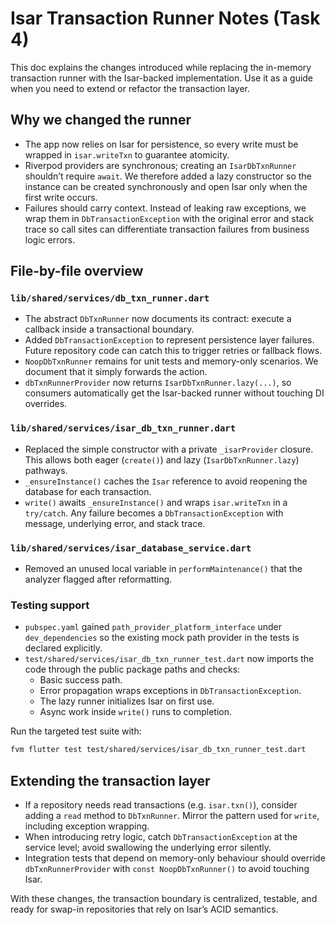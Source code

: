 # Isar Transaction Runner Notes (Task 4)

This doc explains the changes introduced while replacing the in-memory
transaction runner with the Isar-backed implementation. Use it as a
guide when you need to extend or refactor the transaction layer.

## Why we changed the runner

- The app now relies on Isar for persistence, so every write must be
  wrapped in `isar.writeTxn` to guarantee atomicity.
- Riverpod providers are synchronous; creating an `IsarDbTxnRunner`
  shouldn’t require `await`. We therefore added a lazy constructor so
  the instance can be created synchronously and open Isar only when the
  first write occurs.
- Failures should carry context. Instead of leaking raw exceptions, we
  wrap them in `DbTransactionException` with the original error and
  stack trace so call sites can differentiate transaction failures from
  business logic errors.

## File-by-file overview

### `lib/shared/services/db_txn_runner.dart`

- The abstract `DbTxnRunner` now documents its contract: execute a
  callback inside a transactional boundary.
- Added `DbTransactionException` to represent persistence layer
  failures. Future repository code can catch this to trigger retries or
  fallback flows.
- `NoopDbTxnRunner` remains for unit tests and memory-only scenarios.
  We document that it simply forwards the action.
- `dbTxnRunnerProvider` now returns `IsarDbTxnRunner.lazy(...)`, so
  consumers automatically get the Isar-backed runner without touching
  DI overrides.

### `lib/shared/services/isar_db_txn_runner.dart`

- Replaced the simple constructor with a private `_isarProvider`
  closure. This allows both eager (`create()`) and lazy
  (`IsarDbTxnRunner.lazy`) pathways.
- `_ensureInstance()` caches the `Isar` reference to avoid reopening the
  database for each transaction.
- `write()` awaits `_ensureInstance()` and wraps `isar.writeTxn` in a
  `try/catch`. Any failure becomes a `DbTransactionException` with
  message, underlying error, and stack trace.

### `lib/shared/services/isar_database_service.dart`

- Removed an unused local variable in `performMaintenance()` that the
  analyzer flagged after reformatting.

### Testing support

- `pubspec.yaml` gained `path_provider_platform_interface` under
  `dev_dependencies` so the existing mock path provider in the tests is
  declared explicitly.
- `test/shared/services/isar_db_txn_runner_test.dart` now imports the
  code through the public package paths and checks:
  - Basic success path.
  - Error propagation wraps exceptions in `DbTransactionException`.
  - The lazy runner initializes Isar on first use.
  - Async work inside `write()` runs to completion.

Run the targeted test suite with:

```bash
fvm flutter test test/shared/services/isar_db_txn_runner_test.dart
```

## Extending the transaction layer

- If a repository needs read transactions (e.g. `isar.txn()`), consider
  adding a `read` method to `DbTxnRunner`. Mirror the pattern used for
  `write`, including exception wrapping.
- When introducing retry logic, catch `DbTransactionException` at the
  service level; avoid swallowing the underlying error silently.
- Integration tests that depend on memory-only behaviour should override
  `dbTxnRunnerProvider` with `const NoopDbTxnRunner()` to avoid touching
  Isar.

With these changes, the transaction boundary is centralized, testable,
and ready for swap-in repositories that rely on Isar’s ACID semantics.
